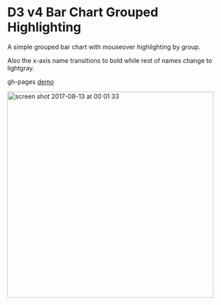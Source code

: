 # D3 v4 Bar Chart Grouped Highlighting

A simple grouped bar chart with mouseover highlighting by group.

Also the x-axis name transitions to bold while rest of names change to lightgray.

gh-pages [demo](https://shanegibney.github.io/d3-v4-Bar-Chart-Highlight-Group/)

<img width="467" alt="screen shot 2017-08-13 at 00 01 33" src="https://user-images.githubusercontent.com/17167992/29244807-a67f979c-7fba-11e7-8fe7-9ad4a235031b.png">
